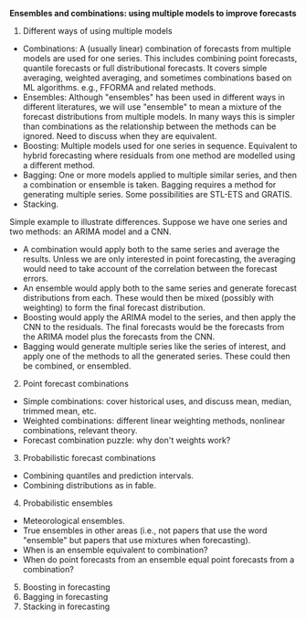 **Ensembles and combinations: using multiple models to improve forecasts**



1. Different ways of using multiple models

- Combinations: A (usually linear) combination of forecasts from multiple models are used for one series. This includes combining point forecasts, quantile forecasts or full distributional forecasts. It covers simple averaging, weighted averaging, and sometimes combinations based on ML algorithms. e.g., FFORMA and related methods.
- Ensembles: Although "ensembles" has been used in different ways in different literatures, we will use "ensemble" to mean a mixture of the forecast distributions from multiple models. In many ways this is simpler than combinations as the relationship between the methods can be ignored. Need to discuss when they are equivalent.
- Boosting: Multiple models used for one series in sequence. Equivalent to hybrid forecasting where residuals from one method are modelled using a different method.
- Bagging: One or more models applied to multiple similar series, and then a combination or ensemble is taken. Bagging requires a method for generating multiple series. Some possibilities are STL-ETS and GRATIS.
- Stacking.

Simple example to illustrate differences. Suppose we have one series and two methods: an ARIMA model and a CNN.

- A combination would apply both to the same series and average the results. Unless we are only interested in point forecasting, the averaging would need to take account of the correlation between the forecast errors.
- An ensemble would apply both to the same series and generate forecast distributions from each. These would then be mixed (possibly with weighting) to form the final forecast distribution.
- Boosting would apply the ARIMA model to the series, and then apply the CNN to the residuals. The final forecasts would be the forecasts from the ARIMA model plus the forecasts from the CNN.
- Bagging would generate multiple series like the series of interest, and apply one of the methods to all the generated series. These could then be combined, or ensembled.

2. Point forecast combinations

- Simple combinations: cover historical uses, and discuss mean, median, trimmed mean, etc.
- Weighted combinations: different linear weighting methods, nonlinear combinations, relevant theory.
- Forecast combination puzzle: why don't weights work?

3. Probabilistic forecast combinations

- Combining quantiles and prediction intervals.
- Combining distributions as in fable.

4. Probabilistic ensembles

- Meteorological ensembles.
- True ensembles in other areas (i.e., not papers that use the word "ensemble" but papers that use mixtures when forecasting).
- When is an ensemble equivalent to combination?
- When do point forecasts from an ensemble equal point forecasts from a combination?

5. Boosting in forecasting
6. Bagging in forecasting
7. Stacking in forecasting